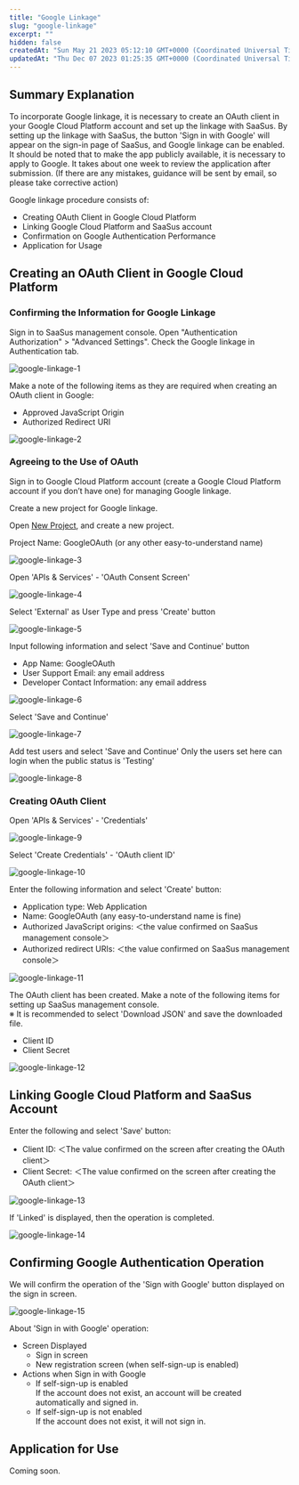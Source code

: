 ```yaml
---
title: "Google Linkage"
slug: "google-linkage"
excerpt: ""
hidden: false
createdAt: "Sun May 21 2023 05:12:10 GMT+0000 (Coordinated Universal Time)"
updatedAt: "Thu Dec 07 2023 01:25:35 GMT+0000 (Coordinated Universal Time)"
---
```

## Summary Explanation

To incorporate Google linkage, it is necessary to create an OAuth client in your Google Cloud Platform account and set up the linkage with SaaSus. By setting up the linkage with SaaSus, the button 'Sign in with Google' will appear on the sign-in page of SaaSus, and Google linkage can be enabled. It should be noted that to make the app publicly available, it is necessary to apply to Google. It takes about one week to review the application after submission. (If there are any mistakes, guidance will be sent by email, so please take corrective action)

Google linkage procedure consists of:

- Creating OAuth Client in Google Cloud Platform
- Linking Google Cloud Platform and SaaSus account
- Confirmation on Google Authentication Performance
- Application for Usage

## Creating an OAuth Client in Google Cloud Platform

### Confirming the Information for Google Linkage

Sign in to SaaSus management console. Open "Authentication Authorization" > "Advanced Settings". Check the Google linkage in Authentication tab.


![google-linkage-1](/img/part-4/user-authz-settings/google-linkage/google-linkage-1.png)

Make a note of the following items as they are required when creating an OAuth client in Google:

- Approved JavaScript Origin
- Authorized Redirect URI

![google-linkage-2](/img/part-4/user-authz-settings/google-linkage/google-linkage-2.png)

### Agreeing to the Use of OAuth

Sign in to Google Cloud Platform account (create a Google Cloud Platform account if you don’t have one) for managing Google linkage.

Create a new project for Google linkage.

Open <a href="https://console.cloud.google.com/projectcreate?previousPage=%2Fprojectselector2%2Fhome%2Fdashboard%3Fhl%3Dja%26organizationId%3D0%26supportedpurview%3Dproject&organizationId=0&hl=ja&supportedpurview=project" target="_blank">New Project</a>, and create a new project.

Project Name: GoogleOAuth (or any other easy-to-understand name)

![google-linkage-3](/img/part-4/user-authz-settings/google-linkage/google-linkage-3.png)

Open 'APIs & Services' - 'OAuth Consent Screen'

![google-linkage-4](/img/part-4/user-authz-settings/google-linkage/google-linkage-4.png)

Select 'External' as User Type and press 'Create' button

![google-linkage-5](/img/part-4/user-authz-settings/google-linkage/google-linkage-5.png)


Input following information and select 'Save and Continue' button

- App Name: GoogleOAuth
- User Support Email: any email address
- Developer Contact Information: any email address

![google-linkage-6](/img/part-4/user-authz-settings/google-linkage/google-linkage-6.png)


Select 'Save and Continue'

![google-linkage-7](/img/part-4/user-authz-settings/google-linkage/google-linkage-7.png)


Add test users and select 'Save and Continue'
Only the users set here can login when the public status is 'Testing'

![google-linkage-8](/img/part-4/user-authz-settings/google-linkage/google-linkage-8.png)


### Creating OAuth Client

Open 'APIs & Services' - 'Credentials'

![google-linkage-9](/img/part-4/user-authz-settings/google-linkage/google-linkage-9.png)


Select 'Create Credentials' - 'OAuth client ID'

![google-linkage-10](/img/part-4/user-authz-settings/google-linkage/google-linkage-10.png)


Enter the following information and select 'Create' button:

- Application type: Web Application
- Name: GoogleOAuth (any easy-to-understand name is fine)
- Authorized JavaScript origins: ＜the value confirmed on SaaSus management console＞
- Authorized redirect URIs: ＜the value confirmed on SaaSus management console＞

![google-linkage-11](/img/part-4/user-authz-settings/google-linkage/google-linkage-11.png)


The OAuth client has been created.
Make a note of the following items for setting up SaaSus management console.  
※ It is recommended to select 'Download JSON' and save the downloaded file.

- Client ID
- Client Secret

![google-linkage-12](/img/part-4/user-authz-settings/google-linkage/google-linkage-12.png)


## Linking Google Cloud Platform and SaaSus Account

Enter the following and select 'Save' button:

- Client ID: ＜The value confirmed on the screen after creating the OAuth client＞
- Client Secret: ＜The value confirmed on the screen after creating the OAuth client＞

![google-linkage-13](/img/part-4/user-authz-settings/google-linkage/google-linkage-13.png)


If 'Linked' is displayed, then the operation is completed.

![google-linkage-14](/img/part-4/user-authz-settings/google-linkage/google-linkage-14.png)


## Confirming Google Authentication Operation

We will confirm the operation of the 'Sign with Google' button displayed on the sign in screen.

![google-linkage-15](/img/part-4/user-authz-settings/google-linkage/google-linkage-15.png)


About 'Sign in with Google' operation:

- Screen Displayed
  - Sign in screen
  - New registration screen (when self-sign-up is enabled)
- Actions when Sign in with Google
  - If self-sign-up is enabled  
    If the account does not exist, an account will be created automatically and signed in.
  - If self-sign-up is not enabled  
    If the account does not exist, it will not sign in.

## Application for Use

Coming soon.
